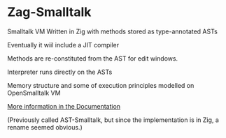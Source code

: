 # Zag-Smalltalk
Smalltalk VM Written in Zig with methods stored as type-annotated ASTs

Eventually it wiil include a JIT compiler

Methods are re-constituted from the AST for edit windows.

Interpreter runs directly on the ASTs

Memory structure and some of execution principles modelled on OpenSmalltalk VM

[More information in the Documentation](Documentation/Abstract.md)

(Previously called AST-Smalltalk, but since the implementation is in Zig, a rename seemed obvious.)
